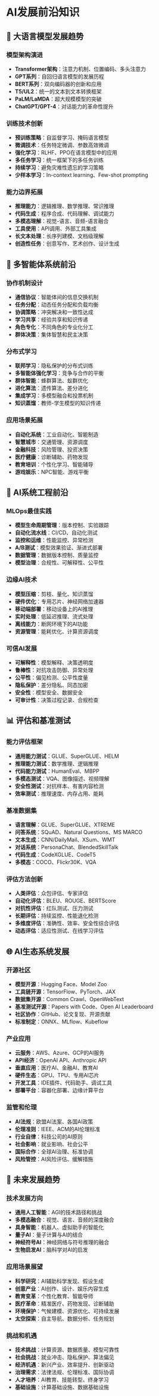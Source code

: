 # AI发展前沿知识

## 🚀 大语言模型发展趋势

### 模型架构演进
- **Transformer架构**：注意力机制、位置编码、多头注意力
- **GPT系列**：自回归语言模型的发展历程
- **BERT系列**：双向编码器的创新和应用
- **T5/UL2**：统一的文本到文本转换框架
- **PaLM/LaMDA**：超大规模模型的突破
- **ChatGPT/GPT-4**：对话能力的革命性提升

### 训练技术创新
- **预训练策略**：自监督学习、掩码语言模型
- **微调技术**：任务特定微调、参数高效微调
- **强化学习**：RLHF、PPO在语言模型中的应用
- **多任务学习**：统一框架下的多任务训练
- **持续学习**：避免灾难性遗忘的学习策略
- **少样本学习**：In-context learning、Few-shot prompting

### 能力边界拓展
- **推理能力**：逻辑推理、数学推理、常识推理
- **代码生成**：程序合成、代码理解、调试能力
- **多模态理解**：视觉-语言、音频-语言融合
- **工具使用**：API调用、外部工具集成
- **长文本处理**：长序列建模、文档级理解
- **创造性任务**：创意写作、艺术创作、设计生成

## 🤖 多智能体系统前沿

### 协作机制设计
- **通信协议**：智能体间的信息交换机制
- **任务分配**：动态任务分配和负载均衡
- **协调策略**：冲突解决和一致性达成
- **学习共享**：经验共享和知识传递
- **角色专化**：不同角色的专业化分工
- **群体决策**：集体智慧和民主决策

### 分布式学习
- **联邦学习**：隐私保护的分布式训练
- **多智能体强化学习**：竞争与合作的平衡
- **群体智能**：蜂群算法、蚁群优化
- **进化算法**：遗传算法、差分进化
- **集成学习**：多模型融合和投票机制
- **知识蒸馏**：教师-学生模型的知识传递

### 应用场景拓展
- **自动化系统**：工业自动化、智能制造
- **智慧城市**：交通管理、资源调度
- **金融科技**：风险管理、投资决策
- **医疗健康**：诊断辅助、药物发现
- **教育培训**：个性化学习、智能辅导
- **游戏娱乐**：NPC智能、游戏平衡

## 🔬 AI系统工程前沿

### MLOps最佳实践
- **模型生命周期管理**：版本控制、实验跟踪
- **自动化流水线**：CI/CD、自动化测试
- **监控和运维**：性能监控、异常检测
- **A/B测试**：模型效果验证、渐进式部署
- **数据管理**：数据版本控制、质量监控
- **模型治理**：合规性、可解释性、公平性

### 边缘AI技术
- **模型压缩**：剪枝、量化、知识蒸馏
- **硬件优化**：专用芯片、神经网络加速器
- **移动端部署**：移动设备上的AI推理
- **实时处理**：低延迟推理、流式处理
- **离线能力**：断网环境下的AI功能
- **资源管理**：能耗优化、计算资源调度

### 可信AI发展
- **可解释性**：模型解释、决策透明度
- **鲁棒性**：对抗攻击防御、异常处理
- **公平性**：偏见检测、公平性度量
- **隐私保护**：差分隐私、同态加密
- **安全性**：模型安全、数据安全
- **可审计性**：决策过程记录、合规检查

## 📊 评估和基准测试

### 能力评估框架
- **通用能力测试**：GLUE、SuperGLUE、HELM
- **推理能力测试**：数学推理、逻辑推理
- **代码能力测试**：HumanEval、MBPP
- **多模态测试**：VQA、图像描述、视频理解
- **安全性测试**：对抗样本、有害内容检测
- **效率测试**：推理速度、内存占用、能耗

### 基准数据集
- **语言理解**：GLUE、SuperGLUE、XTREME
- **问答系统**：SQuAD、Natural Questions、MS MARCO
- **文本生成**：CNN/DailyMail、XSum、WMT
- **对话系统**：PersonaChat、BlendedSkillTalk
- **代码生成**：CodeXGLUE、CodeT5
- **多模态**：COCO、Flickr30K、VQA

### 评估方法创新
- **人类评估**：众包评估、专家评估
- **自动化评估**：BLEU、ROUGE、BERTScore
- **对抗性评估**：红队测试、压力测试
- **长期评估**：持续监控、性能退化检测
- **多维度评估**：准确性、效率、安全性综合评估
- **动态评估**：适应性测试、在线学习评估

## 🌐 AI生态系统发展

### 开源社区
- **模型开源**：Hugging Face、Model Zoo
- **工具链开源**：TensorFlow、PyTorch、JAX
- **数据集开源**：Common Crawl、OpenWebText
- **基准测试开源**：Papers with Code、Open AI Leaderboard
- **社区协作**：GitHub、论文复现、开源贡献
- **标准制定**：ONNX、MLflow、Kubeflow

### 产业应用
- **云服务**：AWS、Azure、GCP的AI服务
- **API经济**：OpenAI API、Anthropic API
- **垂直应用**：医疗AI、金融AI、教育AI
- **硬件生态**：GPU、TPU、专用AI芯片
- **开发工具**：IDE插件、代码助手、调试工具
- **部署平台**：容器化部署、边缘计算平台

### 监管和伦理
- **AI法规**：欧盟AI法案、各国AI政策
- **伦理准则**：IEEE、ACM的AI伦理标准
- **行业自律**：科技公司的AI原则
- **社会影响**：就业影响、社会公平
- **国际合作**：全球AI治理、标准协调
- **风险管控**：AI风险评估、缓解措施

## 🔮 未来发展趋势

### 技术发展方向
- **通用人工智能**：AGI的技术路径和挑战
- **多模态融合**：视觉、语言、音频的深度融合
- **具身智能**：机器人、虚拟助手的智能化
- **量子AI**：量子计算与AI的结合
- **神经符号AI**：神经网络与符号推理的融合
- **生物启发AI**：脑科学对AI的启发

### 应用场景展望
- **科学研究**：AI辅助科学发现、假设生成
- **创意产业**：AI创作、设计、娱乐内容生成
- **教育变革**：个性化教育、智能导师
- **医疗革命**：精准医疗、药物发现、诊断辅助
- **环境保护**：气候建模、资源优化、可持续发展
- **太空探索**：自主导航、数据分析、任务规划

### 挑战和机遇
- **技术挑战**：计算资源、数据质量、模型可靠性
- **社会挑战**：就业冲击、隐私保护、算法偏见
- **经济机遇**：新兴产业、效率提升、创新驱动
- **治理需求**：法律法规、伦理标准、国际协调
- **人才培养**：AI教育、技能转型、终身学习
- **基础设施**：计算基础设施、数据基础设施
